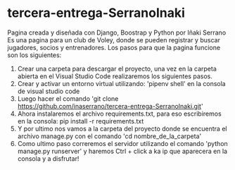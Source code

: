 # tercera-entrega-SerranoInaki
Pagina creada y diseñada con Django, Boostrap y Python por Iñaki Serrano
Es una pagina para un club de Voley, donde se pueden registrar y buscar jugadores, socios y entrenadores.
Los pasos para que la pagina funcione son los siguientes:
  1. Crear una carpeta para descargar el proyecto, una vez en la carpeta abierta en el Visual Studio Code realizaremos los siguientes pasos.
  2. Crear y activar un entorno virtual utilizando:  'pipenv shell' en la consola de visual studio code
  3. Luego hacer el comando 'git clone https://github.com/inaserrano/tercera-entrega-SerranoInaki.git'
  4. Ahora instalaremos el archivo requirements.txt, para eso escribiremos en la consola: pip install -r requirements.txt
  5. Y por ultimo nos vamos a la carpeta del proyecto donde se encuentra el archivo manage.py con el comando 'cd nombre_de_la_carpeta'
  6. Como ultimo paso correremos el servidor utilizando el comando 'python manage.py runserver' y haremos Ctrl + click a ka ip que aparecera en la consola y a disfrutar!
